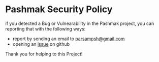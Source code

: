 # Pashmak Security Policy

if you detected a Bug or Vulnearability in the Pashmak project, you can reporting that with the following ways:

- report by sending an email to parsampsh@gmail.com
- opening an [issue](https://github.com/parsampsh/pashmak/issues/new) on github

Thank you for helping to this Project!
